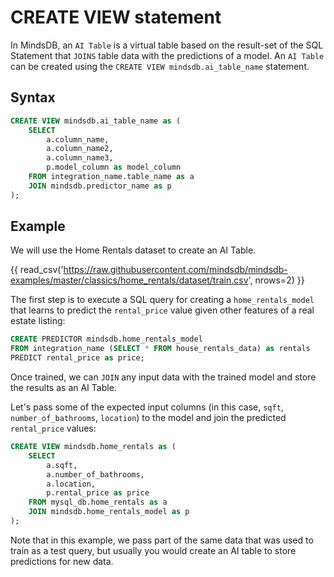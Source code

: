 # CREATE VIEW statement

In MindsDB, an `AI Table` is a virtual table based on the result-set of the SQL Statement that `JOINS` table data with the predictions of a model. An `AI Table` can be created using the `CREATE VIEW mindsdb.ai_table_name` statement.


## Syntax
```sql
CREATE VIEW mindsdb.ai_table_name as (
    SELECT
        a.column_name,
        a.column_name2,
        a.column_name3,
        p.model_column as model_column
    FROM integration_name.table_name as a
    JOIN mindsdb.predictor_name as p
);
```


## Example

We will use the Home Rentals dataset to create an AI Table.

{{ read_csv('https://raw.githubusercontent.com/mindsdb/mindsdb-examples/master/classics/home_rentals/dataset/train.csv', nrows=2) }}

The first step is to execute a SQL query for creating a `home_rentals_model` that learns to predict the `rental_price` value given other features of a real estate listing:

```sql
CREATE PREDICTOR mindsdb.home_rentals_model
FROM integration_name (SELECT * FROM house_rentals_data) as rentals
PREDICT rental_price as price;
```

Once trained, we can `JOIN` any input data with the trained model and store the results as an AI Table. 

Let's pass some of the expected input columns (in this case, `sqft`, `number_of_bathrooms`, `location`) to the model and join the predicted `rental_price` values:

```sql
CREATE VIEW mindsdb.home_rentals as (
    SELECT
        a.sqft,
        a.number_of_bathrooms,
        a.location,
        p.rental_price as price
    FROM mysql_db.home_rentals as a
    JOIN mindsdb.home_rentals_model as p 
);
```

Note that in this example, we pass part of the same data that was used to train as a test query, but usually you would create an AI table to store predictions for new data. 
